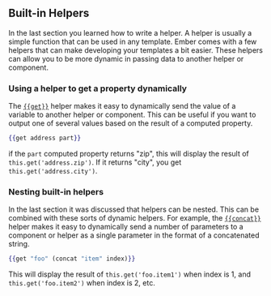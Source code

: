 ## Built-in Helpers

In the last section you learned how to write a helper.
A helper is usually a simple function that can be
used in any template.
Ember comes with a few helpers that can make developing your
templates a bit easier.
These helpers can allow you to be more dynamic in
passing data to another helper or component.

### Using a helper to get a property dynamically

The [`{{get}}`][1] helper makes it easy to dynamically send the value of a
variable to another helper or component.
This can be useful if you want
to output one of several values based on the result of a computed property.

[1]: http://emberjs.com/api/classes/Ember.Templates.helpers.html#method_get

```handlebars
{{get address part}}
```

if the `part` computed property returns "zip", this will display the result of
`this.get('address.zip')`. If it returns "city", you get `this.get('address.city')`.

### Nesting built-in helpers

In the last section it was discussed that helpers can be nested.
This can be combined with these sorts of dynamic helpers.
For example, the [`{{concat}}`][2] helper makes it easy to dynamically send
a number of parameters to a component or helper as a single parameter in the
format of a concatenated string.

[2]: http://emberjs.com/api/classes/Ember.Templates.helpers.html#method_concat

```handlebars
{{get "foo" (concat "item" index)}}
```

This will display the result of `this.get('foo.item1')` when index is 1,
and `this.get('foo.item2')` when index is 2, etc.
